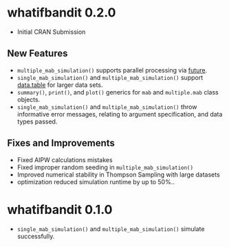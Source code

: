 
# whatifbandit 0.2.0
* Initial CRAN Submission

## New Features
* `multiple_mab_simulation()` supports parallel processing via [future](https://future.futureverse.org/).
* `single_mab_simulation()` and `multiple_mab_simulation()` support
[data.table](https://cran.r-project.org/package=data.table) for larger data sets.
* `summary()`, `print()`, and `plot()` generics for `mab` and `multiple.mab` class objects.
* `single_mab_simulation()` and `multiple_mab_simulation()` throw informative
error messages, relating to argument specification, and data types passed.

## Fixes and Improvements
* Fixed AIPW calculations mistakes
* Fixed improper random seeding in `multiple_mab_simulation()`
* Improved numerical stability in Thompson Sampling with large datasets
* optimization reduced simulation runtime by up to 50%..


# whatifbandit 0.1.0
* `single_mab_simulation()` and `multiple_mab_simulation()` simulate successfully.
